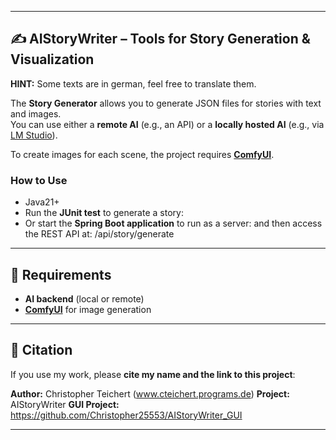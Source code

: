 
---

## ✍️ AIStoryWriter – Tools for Story Generation & Visualization
**HINT:** Some texts are in german, feel free to translate them.

The **Story Generator** allows you to generate JSON files for stories with text and images.  
You can use either a **remote AI** (e.g., an API) or a **locally hosted AI** (e.g., via [LM Studio](https://lmstudio.ai/)).

To create images for each scene, the project requires [**ComfyUI**](https://www.comfy.org/).

### How to Use
- Java21+
- Run the **JUnit test** to generate a story:  
- Or start the **Spring Boot application** to run as a server:
and then access the REST API at: /api/story/generate

---

## 🔧 Requirements
- **AI backend** (local or remote)
- [**ComfyUI**](https://www.comfy.org/) for image generation

---

## 📜 Citation

If you use my work, please **cite my name and the link to this project**:

**Author:** Christopher Teichert (www.cteichert.programs.de)
**Project:** AIStoryWriter
**GUI Project:** https://github.com/Christopher25553/AIStoryWriter_GUI

---
